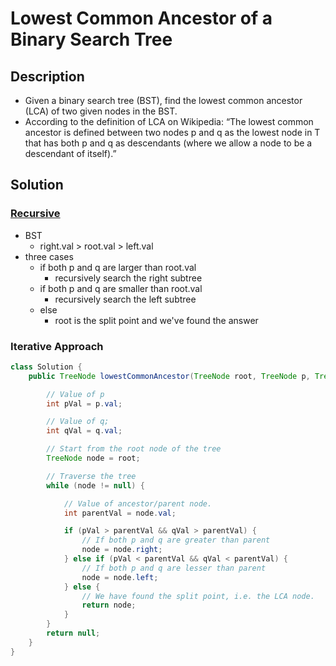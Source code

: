 # Lowest Common Ancestor of a Binary Search Tree

## Description

* Given a binary search tree (BST), find the lowest common ancestor (LCA) of two given nodes in the BST.
* According to the definition of LCA on Wikipedia: “The lowest common ancestor is defined between two nodes p and q as the lowest node in T that has both p and q as descendants (where we allow a node to be a descendant of itself).”

## Solution

### [Recursive](https://aaronice.gitbook.io/lintcode/trees/lowest-common-ancestor-of-a-binary-search-tree)

* BST
  * right.val > root.val > left.val
* three cases
  * if both p and q are larger than root.val
    * recursively search the right subtree
  * if both p and q are smaller than root.val
    * recursively search the left subtree
  * else
    * root is the split point and we've found the answer

### Iterative Approach

```Java
class Solution {
    public TreeNode lowestCommonAncestor(TreeNode root, TreeNode p, TreeNode q) {

        // Value of p
        int pVal = p.val;

        // Value of q;
        int qVal = q.val;

        // Start from the root node of the tree
        TreeNode node = root;

        // Traverse the tree
        while (node != null) {

            // Value of ancestor/parent node.
            int parentVal = node.val;

            if (pVal > parentVal && qVal > parentVal) {
                // If both p and q are greater than parent
                node = node.right;
            } else if (pVal < parentVal && qVal < parentVal) {
                // If both p and q are lesser than parent
                node = node.left;
            } else {
                // We have found the split point, i.e. the LCA node.
                return node;
            }
        }
        return null;
    }
}
```
